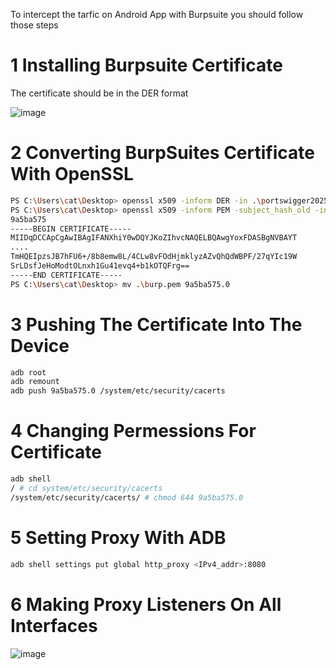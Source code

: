 To intercept the tarfic on Android App with Burpsuite you should follow those steps
# 1 Installing Burpsuite Certificate
The certificate should be in the DER format 

![image](https://github.com/user-attachments/assets/0a596dfe-1208-4669-b66a-fdda1d5649d9)

# 2 Converting BurpSuites Certificate With OpenSSL
```Bash
PS C:\Users\cat\Desktop> openssl x509 -inform DER -in .\portswigger2025.crt -out burp.pem
PS C:\Users\cat\Desktop> openssl x509 -inform PEM -subject_hash_old -in .\burp.pem
9a5ba575
-----BEGIN CERTIFICATE-----
MIIDqDCCApCgAwIBAgIFANXhiY0wDQYJKoZIhvcNAQELBQAwgYoxFDASBgNVBAYT
....
TmHQEIpzsJB7hFU6+/8b8emw8L/4CLw8vFOdHjmklyzAZvQhQdWBPF/27qYIc19W
SrLDsfJeHoModtOLnxh1Gu41evq4+b1kOTQFrg==
-----END CERTIFICATE-----
PS C:\Users\cat\Desktop> mv .\burp.pem 9a5ba575.0
```
# 3 Pushing The Certificate Into The Device
```Bash
adb root
adb remount
adb push 9a5ba575.0 /system/etc/security/cacerts
```
# 4 Changing Permessions For Certificate 
```bash
adb shell
/ # cd system/etc/security/cacerts
/system/etc/security/cacerts/ # chmod 644 9a5ba575.0
```
# 5 Setting Proxy With ADB
```bash
adb shell settings put global http_proxy <IPv4_addr>:8080
```
# 6 Making Proxy Listeners  On All Interfaces

![image](https://github.com/user-attachments/assets/2c97a090-6989-4890-a594-568f96cf7fbd)







